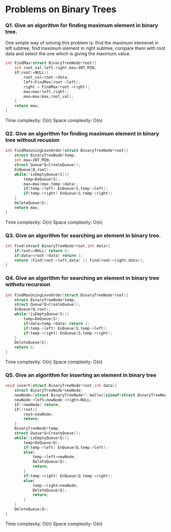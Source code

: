 # Problems on Binary Trees

### Q1. Give an algorithm for finding maximum element in binary tree.

One simple way of solving this problem is: find the maximum elemenet in left subtree, find maximum element in right subtree, compare them with root data and select the one which is giving the maximum value.

```c
int FindMax(struct BinaryTreeNode*root){
    int root_val,left,right,max=INT_MIN;
    if(root!=NULL){
        root_val=root->data;
        left=FindMax(root->left);
        right = FindMax(root->right);
        max=max(left,right);
        max=max(max,root_val);
    }
    return max;
}
```
Time complexity: O(n)
Space complexity: O(n)

### Q2. Give an algorithm for finding maximum element in binary tree without recusion

```c
int FindMaxUsingLeveOrder(struct BinaryTreeNode*root){
    struct BinaryTreeNode*temp;
    int max=INT_MIN;
    struct Queue*Q=CreateQueue();
    EnQueue(Q,root);
    while(!isEmptyQueue(S)){
        temp=DeQueue(S);
        max=max(max,temp->data);
        if(temp->left) EnQueue(S,temp->left);
        if(temp->right) EnQueue(S,temp->right);
    }
    DeleteQueue(S);
    return max;
}
```

Time complexity: O(n)
Space complexity: O(n)

### Q3. Give an algorithm for searching an element in binary tree.

```c
int Find(struct BinaryTreeNode*root,int data){
    if(root==NULL) return 0;
    if(data==root->data) return 1;
    return (Find(root->left,data) || Find(root->right,data));
}
```

### Q4. Give an algorithm for searching an element in binary tree withotu recursion

```c
int FindMaxUsingLeveOrder(struct BinaryTreeNode*root){
    struct BinaryTreeNode*temp;
    struct Queue*Q=CreateQueue();
    EnQueue(Q,root);
    while(!isEmptyQueue(S)){
        temp=DeQueue(S);
        if(data=temp->data) return 1;
        if(temp->left) EnQueue(S,temp->left);
        if(temp->right) EnQueue(S,temp->right);
    }
    DeleteQueue(S);
    return 0;
}
```

Time complexity: O(n)
Space complexity: O(n)

### Q5. Give an algorithm for inserting an element in binary tree

```c
void insert(struct BinaryTreeNode*root,int data){
    struct BinaryTreeNode*newNode;
    newNode=(struct BinaryTreeNode*) malloc(sizeof(struct BinaryTreeNode));
    newNode->left=newNode->right=NULL;
    if(!newNode) return;
    if(!root){
        root=newNode;
        return;
    }
    BinaryTreeNode*temp;
    struct Queue*Q=CreateQueue();
    while(!isEmptyQueue(Q)){
        temp=DeQueue(Q);
        if(temp->left) EnQueue(Q,temp->left);
        else{
            temp->left=newNode;
            DeleteQueue(Q);
            return;
        }
        if(temp->right) EnQueue(Q,temp->right);
        else{
            temp->right=newNode;
            DeleteQueue(Q);
            return;
        }
    }
    DeleteQueue(Q);
}
```

Time complexity: O(n)
Space complexity: O(n)